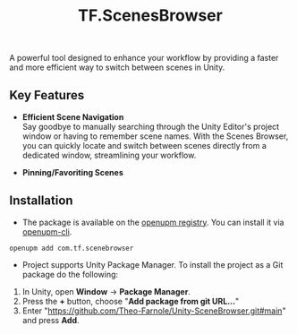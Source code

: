 <h1 align="center">TF.ScenesBrowser</h1>
<br>

A powerful tool designed to enhance your workflow by providing a faster and more efficient way to switch between scenes in Unity. 

## Key Features

- **Efficient Scene Navigation**     
Say goodbye to manually searching through the Unity Editor's project window or having to remember scene names. With the Scenes Browser, you can quickly locate and switch between scenes directly from a dedicated window, streamlining your workflow.

- **Pinning/Favoriting Scenes**

## Installation

- The package is available on the [openupm registry](https://openupm.com). You can install it via [openupm-cli](https://github.com/openupm/openupm-cli).
```
openupm add com.tf.scenebrowser
```

- Project supports Unity Package Manager. To install the project as a Git package do the following:
1. In Unity, open **Window** -> **Package Manager**.   
2. Press the **+** button, choose "**Add package from git URL...**"   
3. Enter "https://github.com/Theo-Farnole/Unity-SceneBrowser.git#main" and press **Add**.   
